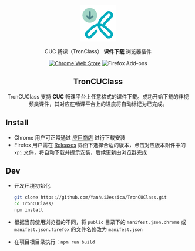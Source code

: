 <p align="center"><img width="100" alt="CUC Tronclass Courseware Downloader" src="img/tronclass-dl.jpg"></p>
<p align="center">CUC 畅课（TronClass） <strong>课件下载</strong> 浏览器插件</p>

<p align="center"><a rel="noreferrer noopener" href="https://chrome.google.com/webstore/detail/troncuclass/oekepilgaknaenpkamkpiigfndkjlmil"><img alt="Chrome Web Store" src="https://img.shields.io/badge/Chrome-141e24.svg?&style=for-the-badge&logo=google-chrome&logoColor=white&color=04acbd"></a>  <img alt="Firefox Add-ons" src="https://img.shields.io/badge/Firefox-141e24.svg?&style=for-the-badge&logo=firefox-browser&logoColor=white&color=04acbd">

<h2 align="center">TronCUClass</h2>

<p align="center">TronCUClass 支持 <strong>CUC</strong> 畅课平台上任意格式的课件下载。成功开始下载的非视频类课件，其对应在畅课平台上的进度将自动标记为已完成。</p>

## Install

- Chrome 用户可正常通过 [应用商店](https://chrome.google.com/webstore/detail/troncuclass/oekepilgaknaenpkamkpiigfndkjlmil) 进行下载安装
- Firefox 用户需在 [Releases](https://github.com/YanhuiJessica/TronCUClass/releases) 界面下选择合适的版本，点击对应版本附件中的 `xpi` 文件，将自动下载并提示安装，后续更新由浏览器完成

## Dev

- 开发环境初始化

    ```bash
    git clone https://github.com/YanhuiJessica/TronCUClass.git
    cd TronCUClass/
    npm install
    ```

- 根据当前使用浏览器的不同，将 `public` 目录下的 `manifest.json.chrome` 或 `manifest.json.firefox` 的文件名修改为 `manifest.json`
- 在项目根目录执行：`npm run build`